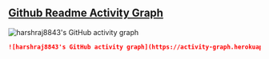 ## [Github Readme Activity Graph](https://github.com/Ashutosh00710/github-readme-activity-graph)

![harshraj8843's GitHub activity graph](https://activity-graph.herokuapp.com/graph?username=harshraj8843&hide_border=true&theme=redical)

```md
![harshraj8843's GitHub activity graph](https://activity-graph.herokuapp.com/graph?username=harshraj8843&hide_border=true&theme=redical)
```
